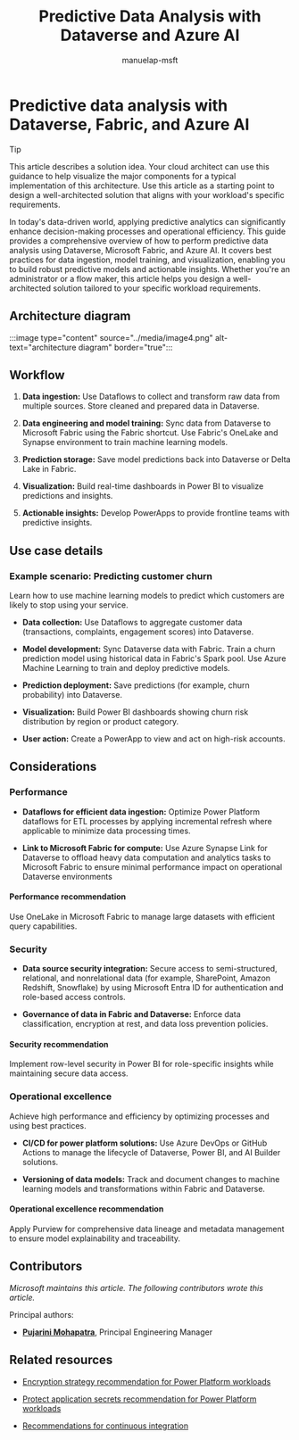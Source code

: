 ﻿---
title: Predictive Data Analysis with Dataverse and Azure AI
description: Learn how to perform predictive data analysis using Dataverse, Fabric, and Azure AI. Discover best practices for data ingestion, model training, and visualization.
author: manuelap-msft
ms.subservice: guidance
ms.topic: conceptual
ms.date: 02/04/2025
ms.author: mapichle
ms.reviewer: pankajsharma2087
contributors: 
  - manuelap-msft
search.audienceType: 
  - admin
  - flowmaker
---


# Predictive data analysis with Dataverse, Fabric, and Azure AI

> [!TIP]
> This article describes a solution idea. Your cloud architect can use this guidance to help visualize the major components for a typical implementation of this architecture. Use this article as a starting point to design a well-architected solution that aligns with your workload's specific requirements.

In today's data-driven world, applying predictive analytics can significantly enhance decision-making processes and operational efficiency. This guide provides a comprehensive overview of how to perform predictive data analysis using Dataverse, Microsoft Fabric, and Azure AI. It covers best practices for data ingestion, model training, and visualization, enabling you to build robust predictive models and actionable insights. Whether you're an administrator or a flow maker, this article helps you design a well-architected solution tailored to your specific workload requirements.

## Architecture diagram

:::image type="content" source="../media/image4.png" alt-text="architecture diagram" border="true":::

## Workflow

1. **Data ingestion:** Use Dataflows to collect and transform raw data from multiple sources.
Store cleaned and prepared data in Dataverse.

2. **Data engineering and model training:** Sync data from Dataverse to Microsoft Fabric using the Fabric shortcut. Use Fabric's OneLake and Synapse environment to train machine learning models.

3. **Prediction storage:** Save model predictions back into Dataverse or Delta Lake in Fabric.

4. **Visualization:** Build real-time dashboards in Power BI to visualize predictions and insights.

5. **Actionable insights:** Develop PowerApps to provide frontline teams with predictive insights.

## Use case details

### Example scenario: Predicting customer churn
Learn how to use machine learning models to predict which customers are likely to stop using your service.

- **Data collection:** Use Dataflows to aggregate customer data (transactions, complaints, engagement scores) into Dataverse.

- **Model development:** Sync Dataverse data with Fabric. Train a churn prediction model using historical data in Fabric's Spark pool. Use Azure Machine Learning to train and deploy predictive models.

- **Prediction deployment:** Save predictions (for example, churn probability) into Dataverse.

- **Visualization:** Build Power BI dashboards showing churn risk distribution by region or product category.

- **User action:** Create a PowerApp to view and act on high-risk accounts.

## Considerations

### Performance 

- **Dataflows for efficient data ingestion:** Optimize Power Platform dataflows for ETL processes by applying incremental refresh where applicable to minimize data processing times.

- **Link to Microsoft Fabric for compute:** Use Azure Synapse Link for Dataverse to offload heavy data computation and analytics tasks to Microsoft Fabric to ensure minimal performance impact on operational Dataverse environments

#### Performance recommendation

Use OneLake in Microsoft Fabric to manage large datasets with efficient query capabilities.

### Security

-  **Data source security integration:** Secure access to semi-structured, relational, and nonrelational data (for example, SharePoint, Amazon Redshift, Snowflake) by using Microsoft Entra ID for authentication and role-based access controls.

- **Governance of data in Fabric and Dataverse:** Enforce data classification, encryption at rest, and data loss prevention policies.

#### Security recommendation

Implement row-level security in Power BI for role-specific insights while maintaining secure data access.

### Operational excellence
Achieve high performance and efficiency by optimizing processes and using best practices.

- **CI/CD for power platform solutions:** Use Azure DevOps or GitHub Actions to manage the lifecycle of Dataverse, Power BI, and AI Builder solutions.

- **Versioning of data models:** Track and document changes to machine learning models and transformations within Fabric and Dataverse.

#### Operational excellence recommendation

Apply Purview for comprehensive data lineage and metadata management to ensure model explainability and traceability.

## Contributors

_Microsoft maintains this article. The following contributors wrote this article._

Principal authors:

- **[Pujarini Mohapatra](https://www.linkedin.com/in/biswapm/)**, Principal Engineering Manager

## Related resources

- [Encryption strategy recommendation for Power Platform workloads](/power-platform/well-architected/security/encryption#encryption-scenarios)

- [Protect application secrets recommendation for Power Platform workloads](/power-platform/well-architected/security/application-secrets#use-azure-key-vault-secrets)

- [Recommendations for continuous integration](/power-platform/well-architected/operational-excellence/release-engineering-continuous-integration)
